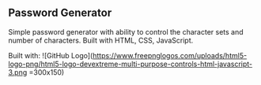 ## Password Generator

Simple password generator with ability to control the character sets and number of characters. Built with HTML, CSS, JavaScript.

Built with: 
![GitHub Logo](https://www.freepnglogos.com/uploads/html5-logo-png/html5-logo-devextreme-multi-purpose-controls-html-javascript-3.png =300x150) 
